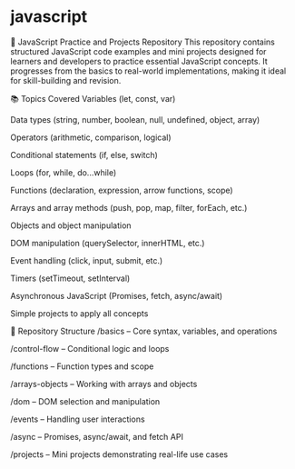 # javascript
🧠 JavaScript Practice and Projects Repository
This repository contains structured JavaScript code examples and mini projects designed for learners and developers to practice essential JavaScript concepts. It progresses from the basics to real-world implementations, making it ideal for skill-building and revision.

📚 Topics Covered
Variables (let, const, var)

Data types (string, number, boolean, null, undefined, object, array)

Operators (arithmetic, comparison, logical)

Conditional statements (if, else, switch)

Loops (for, while, do...while)

Functions (declaration, expression, arrow functions, scope)

Arrays and array methods (push, pop, map, filter, forEach, etc.)

Objects and object manipulation

DOM manipulation (querySelector, innerHTML, etc.)

Event handling (click, input, submit, etc.)

Timers (setTimeout, setInterval)

Asynchronous JavaScript (Promises, fetch, async/await)

Simple projects to apply all concepts

📂 Repository Structure
/basics – Core syntax, variables, and operations

/control-flow – Conditional logic and loops

/functions – Function types and scope

/arrays-objects – Working with arrays and objects

/dom – DOM selection and manipulation

/events – Handling user interactions

/async – Promises, async/await, and fetch API

/projects – Mini projects demonstrating real-life use cases
